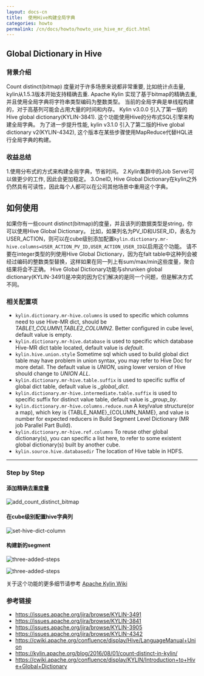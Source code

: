```yaml
---
layout: docs-cn
title:  使用Hive构建全局字典
categories: howto
permalink: /cn/docs/howto/howto_use_hive_mr_dict.html
---
```


## Global Dictionary in Hive

### 背景介绍
Count distinct(bitmap) 度量对于许多场景来说都非常重要, 比如统计点击量, kylin从1.5.3版本开始支持精确去重.
Apache Kylin 实现了基于bitmap的精确去重, 并且使用全局字典将字符串类型编码为整数类型。
当前的全局字典是单线程构建的，对于高基列可能会占用大量的时间和内存。
Kylin v3.0.0 引入了第一版的 Hive global dictionary(KYLIN-3841). 这个功能使用Hive的分布式SQL引擎来构建全局字典。
为了进一步提升性能, kylin v3.1.0 引入了第二版的Hive global dictionary v2(KYLIN-4342), 这个版本在某些步骤使用MapReduce代替HQL进行全局字典的构建。

### 收益总结
1.使用分布式的方式来构建全局字典，节省时间。
2.Kylin集群中的Job Server可以做更少的工作, 因此会更加稳定。
3.OneID, Hive Global Dictionary在kylin之外仍然具有可读性，因此每个人都可以在公司其他场景中重用这个字典。

## 如何使用
如果你有一些count distinct(bitmap)的度量，并且该列的数据类型是string，你可以使用Hive Global Dictionary。
比如，如果列名为PV_ID和USER_ID，表名为USER_ACTION，则可以在cube级别添加配置`kylin.dictionary.mr-hive.columns=USER_ACTION_PV_ID,USER_ACTION_USER_ID`以启用这个功能。
请不要在integer类型的列使用Hive Global Dictionary，因为在falt table中这种列会被经过编码的整数类型替换，这样如果在同一列上有sum/max/min这些度量，聚合结果将会不正确。
Hive Global Dictionary功能与shrunken global dictionary(KYLIN-3491)是冲突的因为它们解决的是同一个问题，但是解决方式不同。

### 相关配置项

- `kylin.dictionary.mr-hive.columns` is used to specific which columns need to use Hive-MR dict, should be *TABLE1_COLUMN1,TABLE2_COLUMN2*. Better configured in cube level, default value is empty.
- `kylin.dictionary.mr-hive.database` is used to specific which database Hive-MR dict table located, default value is *default*.
- `kylin.hive.union.style` Sometime sql which used to build global dict table may have problem in union syntax, you may refer to Hive Doc for more detail. The default value is *UNION*, using lower version of Hive should change to *UNION ALL*.
- `kylin.dictionary.mr-hive.table.suffix` is used to specific suffix of global dict table, default value is *_global_dict*.
- `kylin.dictionary.mr-hive.intermediate.table.suffix` is used to specific suffix for distinct value table, default value is *_group_by*.
- `kylin.dictionary.mr-hive.columns.reduce.num` A key/value structure(or a map), which key is {TABLE_NAME}_{COLUMN_NAME}, and value is number for expected reducers in Build Segment Level Dictionary (MR job Parallel Part Build).
- `kylin.dictionary.mr-hive.ref.columns` To reuse other global dictionary(s), you can specific a list here, to refer to some existent global dictionary(s) built by another cube.
- `kylin.source.hive.databasedir` The location of Hive table in HDFS.
 
----

### Step by Step

#### 添加精确去重度量

![add_count_distinct_bitmap](/images/Hive-Global-Dictionary/add-count-distinct.png)

#### 在cube级别配置hive字典列

![set-hive-dict-column](/images/Hive-Global-Dictionary/set-hive-dict-cloumn.png)

#### 构建新的segment

![three-added-steps](/images/Hive-Global-Dictionary/new-added-step-1.png)

![three-added-steps](/images/Hive-Global-Dictionary/new-added-step-2.png)

关于这个功能的更多细节请参考 [Apache Kylin Wiki](https://cwiki.apache.org/confluence/display/KYLIN/Introduction+to+Hive+Global+Dictionary)

### 参考链接

- https://issues.apache.org/jira/browse/KYLIN-3491
- https://issues.apache.org/jira/browse/KYLIN-3841
- https://issues.apache.org/jira/browse/KYLIN-3905
- https://issues.apache.org/jira/browse/KYLIN-4342
- https://cwiki.apache.org/confluence/display/Hive/LanguageManual+Union
- https://kylin.apache.org/blog/2016/08/01/count-distinct-in-kylin/
- https://cwiki.apache.org/confluence/display/KYLIN/Introduction+to+Hive+Global+Dictionary